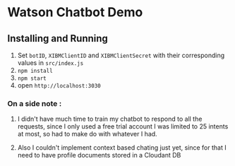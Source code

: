 # Watson Chatbot Demo


## Installing and Running

  1. Set `botID`, `XIBMClientID` and `XIBMClientSecret` with their corresponding values in `src/index.js`
  2. `npm install`
  3. `npm start`
  4.  open `http://localhost:3030`


### On a side note : 

  1.  I didn't have much time to train my chatbot to respond to all the requests, since I only used a free trial account 
      I was limited to 25 intents at most, so had to make do with whatever I had. 
      
  2. Also I couldn't implement context based chating just yet, since for that I need to have profile documents stored 
      in a Cloudant DB
